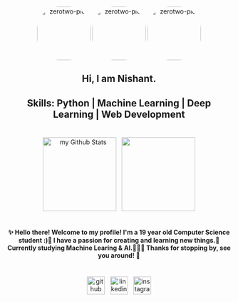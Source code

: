 
<div align="center">

<img align="center" alt="zerotwo-pic" height="120" style="border-radius:50px;" src="https://media.giphy.com/media/coxQHKASG60HrHtvkt/giphy.gif">
<img align="center" alt="zerotwo-pic" height="120" style="border-radius:50px;" src="https://media.giphy.com/media/QdYVeDStxnrvfpmvef/giphy.gif">
<img align="center" alt="zerotwo-pic" height="120" style="border-radius:50px;" src="https://media.giphy.com/media/PvwNfTzHUX9y7ICxiF/giphy.gif">





## Hi, I am Nishant.

## Skills: Python | Machine Learning | Deep Learning | Web Development 

#

<div>
    
<img align="center" height="165em" src="https://github-readme-stats.vercel.app/api?username=Nishant2116&include_all_commits=true&count_private=true&show_icons=true&title_color=2B5BBD&icon_color=1124BB&text_color=A1A1A1&bg_color=0,000000,130F40" alt="my Github Stats"/> &nbsp;
<img align="center" height="165em" src="https://github-readme-stats.vercel.app/api/top-langs/?username=Nishant2116&layout=compact&langs_count=7&theme=tokyonight&title_color=2B5BBD&icon_color=1124BB&text_color=A1A1A1&bg_color=0,000000,130F40"/>
   
</div>
  
#

  #### ✨ Hello there! Welcome to my profile! I'm a 19 year old Computer Science student :)👾 I have a passion for creating and learning new things.🌠 Currently studying Machine Learing & AI.🧑🏻‍💻 Thanks for stopping by, see you around! 🥀
  
  
  #
 

[<img src='https://github.com/Nishant2116/Nishant2116/blob/c5ffe6604261938017356acac2a78ca372087bef/.github/workflows/1298743_github_git_logo_social_icon.png' alt='github' height='40'>](https://github.com/Nishant2116) &nbsp; [<img src='https://github.com/Nishant2116/Nishant2116/blob/e20eea6b0bb7b1165e8536f6bc6387b7cf7d7e5d/.github/workflows/5296501_linkedin_network_linkedin%20logo_icon.png' alt='linkedin' height='40'>](https://www.linkedin.com/in/nishant-deshmukh-1a3836185/) &nbsp;
[<img src='https://github.com/Nishant2116/Nishant2116/blob/23fd4f57e1c99cee4fd5911d7c143bee40a9111a/.github/workflows/5296765_camera_instagram_instagram%20logo_icon.png' alt='instagram' height='40'>](https://www.instagram.com/_nd_216/)


